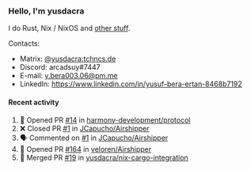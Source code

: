 ### Hello, I'm yusdacra

I do Rust, Nix / NixOS and [other stuff](https://yusdacra.gitlab.io/about).

Contacts:
- Matrix: [@yusdacra:tchncs.de](https://matrix.to/#/@yusdacra:tchncs.de)
- Discord: arcadsuy#7447
- E-mail: y.bera003.06@pm.me
- LinkedIn: https://www.linkedin.com/in/yusuf-bera-ertan-8468b7192

#### Recent activity

<!--START_SECTION:activity-->
1. 💪 Opened PR [#14](https://github.com/harmony-development/protocol/pull/14) in [harmony-development/protocol](https://github.com/harmony-development/protocol)
2. ❌ Closed PR [#1](https://github.com/JCapucho/Airshipper/pull/1) in [JCapucho/Airshipper](https://github.com/JCapucho/Airshipper)
3. 🗣 Commented on [#1](https://github.com/JCapucho/Airshipper/issues/1) in [JCapucho/Airshipper](https://github.com/JCapucho/Airshipper)
4. 💪 Opened PR [#164](https://github.com/veloren/Airshipper/pull/164) in [veloren/Airshipper](https://github.com/veloren/Airshipper)
5. 🎉 Merged PR [#19](https://github.com/yusdacra/nix-cargo-integration/pull/19) in [yusdacra/nix-cargo-integration](https://github.com/yusdacra/nix-cargo-integration)
<!--END_SECTION:activity-->
